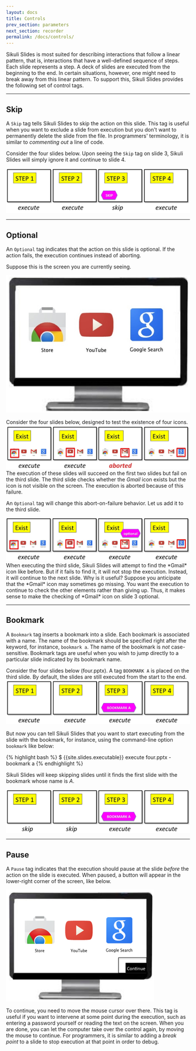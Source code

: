 ```yaml
---
layout: docs
title: Controls
prev_section: parameters
next_section: recorder
permalink: /docs/controls/
---
```


Sikuli Slides is most suited for describing interactions that follow a linear pattern, that is, interactions that have a well-defined sequence of steps. Each slide represents a step. A deck of slides are executed from the beginning to the end. In certain situations, however, one might need to break away from this linear pattern. To support this, Sikuli Slides provides the following set of control tags.

---

## Skip

A `Skip` tag tells Sikuli Slides to skip the action on this slide. This tag is useful when you  want to exclude a slide from execution but you don't want to permanently delete the slide from the file. In programmers' terminology, it is similar to *commenting out* a line of code.

Consider the four slides below. Upon seeing the `Skip` tag on slide 3, Sikuli Slides will simply ignore it and continue to slide 4.

<img src="/img/skip.jpg" class="whole img-polaroid">

---

## Optional

An `Optional` tag indicates that the action on this slide is optional. If the action fails, the execution continues instead of aborting.

Suppose this is the screen you are currently seeing.

<img src="/img/optional_screen.jpg" class="one-third img-polaroid">

Consider the four slides below, designed to test the existence of four icons.
<img src="/img/optional1.jpg" class="whole img-polaroid">
The execution of these slides will succeed on the first two slides but fail on the third slide. The third slide checks whether the *Gmail* icon exists but the icon is not visible on the screen. The execution is aborted because of this failure.

An `Optional` tag will change this abort-on-failure behavior. Let us add it to the third slide.

<img src="/img/optional2.jpg" class="whole img-polaroid">
When executing the third slide, Sikuli Slides will attempt to find the *Gmail* icon like before. But if it fails to find it, it will not stop the execution. Instead, it will continue to the next slide. Why is it useful? Suppose you anticipate that the *Gmail* icon may sometimes go missing. You want the execution to continue to check the other elements rather than giving up. Thus, it makes sense to make the checking of *Gmail* icon on slide 3 optional.

---

## Bookmark

A `Bookmark` tag inserts a bookmark into a slide. Each bookmark is associated with a name. The name of the bookmark should be specified right after the keyword, for instance, `bookmark a`. The name of the bookmark is *not* case-sensitive. Bookmark tags are useful when you wish to jump directly to a particular slide indicated by its bookmark name. 

Consider the four slides below (four.pptx). A tag `BOOKMARK A` is placed on the third slide. By default, the slides are still executed from the start to the end.
<img src="/img/bookmark1.jpg" class="whole img-polaroid">

But now you can tell Sikuli Slides that you want to start executing from the slide with the bookmark, for instance, using the command-line option `bookmark` like below:

{% highlight bash %}
$ {{site.slides.executable}} execute four.pptx -bookmark a
{% endhighlight %}

Sikuli Slides will keep skipping slides until it finds the first slide with the bookmark whose name is *A*.

<img src="/img/bookmark2.jpg" class="whole img-polaroid">


---

## Pause

A `Pause` tag indicates that the execution should pause at the slide *before* the action on the slide is executed. When paused, a button will appear in the lower-right corner of the screen, like below. 

<img src="/img/pause.png" class="half img-polaroid">

To continue, you need to move the mouse cursor over there. This tag is useful if you want to intervene at some point during the execution, such as entering a password yourself or reading the text on the screen. When you are done, you can let the computer take over the control again, by moving the mouse to continue. For programmers, it is similar to adding a *break point* to a slide to stop execution at that point in order to debug.

